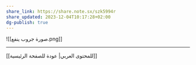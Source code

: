 ```yaml
---
share_link: https://share.note.sx/szk5994r
share_updated: 2023-12-04T10:17:28+02:00
dg-publish: true
---
```




![[صورة جروب ينفع.png]]


---
[[للمحتوى العربي| عودة للصفحة الرئيسية]]
